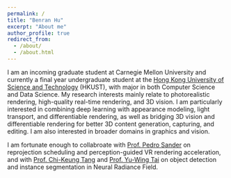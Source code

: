 ```yaml
---
permalink: /
title: "Benran Hu"
excerpt: "About me"
author_profile: true
redirect_from: 
  - /about/
  - /about.html
---
```


I am an incoming graduate student at Carnegie Mellon University and currently a final year undergraduate student at the [Hong Kong University of Science and Technology](https://hkust.edu.hk/) (HKUST), with major in both Computer Science and Data Science. My research interests mainly relate to photorealistic rendering, high-quality real-time rendering, and 3D vision. I am particularly interested in combining deep learning with appearance modeling, light transport, and differentiable rendering, as well as bridging 3D vision and differentiable rendering for better 3D content generation, capturing, and editing. I am also interested in broader domains in graphics and vision.

I am fortunate enough to collabroate with [Prof. Pedro Sander](https://cse.hkust.edu.hk/~psander/) on reprojection scheduling and perception-guided VR rendering acceleration, and with [Prof. Chi-Keung Tang](https://facultyprofiles.hkust.edu.hk/profiles.php?profile=chi-keung-tang-cktang) and [Prof. Yu-Wing Tai](https://scholar.google.com/citations?user=nFhLmFkAAAAJ) on object detection and instance segmentation in Neural Radiance Field.
